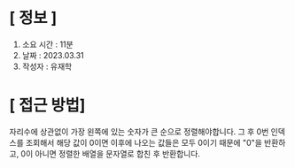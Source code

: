 # **[ 정보 ]**
1. 소요 시간 : 11분
2. 날짜 : 2023.03.31
3. 작성자 : 유재학

# **[ 접근 방법]**
자리수에 상관없이 가장 왼쪽에 있는 숫자가 큰 순으로 정렬해야합니다.
그 후 0번 인덱스를 조회해서 해당 값이 0이면 이후에 나오는 값들은 모두 0이기 때문에 "0"을 반환하고, 0이 아니면 정렬한 배열을 문자열로 합친 후 반환합니다.